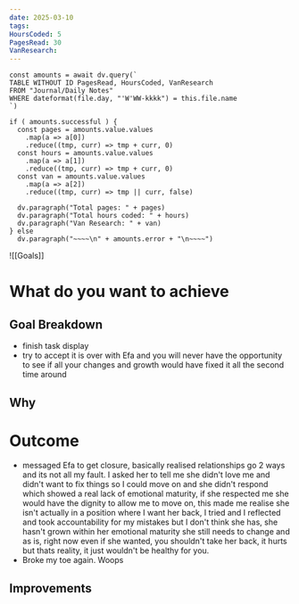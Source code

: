 ```yaml
---
date: 2025-03-10
tags: 
HoursCoded: 5
PagesRead: 30
VanResearch:
---
```

```dataviewjs
const amounts = await dv.query(`
TABLE WITHOUT ID PagesRead, HoursCoded, VanResearch
FROM "Journal/Daily Notes"
WHERE dateformat(file.day, "'W'WW-kkkk") = this.file.name
`)

if ( amounts.successful ) {
  const pages = amounts.value.values
    .map(a => a[0])
    .reduce((tmp, curr) => tmp + curr, 0)
  const hours = amounts.value.values
    .map(a => a[1])
    .reduce((tmp, curr) => tmp + curr, 0)
  const van = amounts.value.values
    .map(a => a[2])
    .reduce((tmp, curr) => tmp || curr, false)

  dv.paragraph("Total pages: " + pages)
  dv.paragraph("Total hours coded: " + hours)
  dv.paragraph("Van Research: " + van)
} else
  dv.paragraph("~~~~\n" + amounts.error + "\n~~~~")

```

![[Goals]]
# What do you want to achieve
## Goal Breakdown
- finish task display
- try to accept it is over with Efa and you will never have the opportunity to see if all your changes and growth would have fixed it all the second time around
## Why
# Outcome
- messaged Efa to get closure, basically realised relationships go 2 ways and its not all my fault. I asked her to tell me she didn't love me and didn't want to fix things so I could move on and she didn't respond which showed a real lack of emotional maturity, if she respected me she would have the dignity to allow me to move on, this made me realise she isn't actually in a position where I want her back, I tried and I reflected and took accountability for my mistakes but I don't think she has, she hasn't grown within her emotional maturity she still needs to change and as is, right now even if she wanted, you shouldn't take her back, it hurts but thats reality, it just wouldn't be healthy for you.
- Broke my toe again. Woops
## Improvements